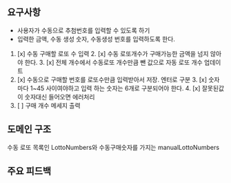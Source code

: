 
## 요구사항
* 사용자가 수동으로 추첨번호를 입력할 수 있도록 하기
* 입력한 금액, 수동 생성 숫자, 수동생성 번호를 입력하도록 한다. 

1. [x] 수동 구매할 로또 수 입력
   2. [x] 수동 로또개수가 구매가능한 금액을 넘지 않아야 한다.
   3. [x] 전체 개수에서 수동로또 개수만큼 뺀 값으로 자동 로또 개수 업데이트
2. [x] 수동으로 구매할 번호를 로또수만큼 입력받아서 저장. 엔터로 구분
   3. [x] 숫자마다 1~45 사이여야하고 입력 하는 숫자는 6개로 구분되어야 한다.
   4. [x] 잘못된값이 숫자대신 들어오면 에러처리
3. [ ] 구매 개수 메세지 출력







## 도메인 구조
수동 로또 목록인 LottoNumbers와 수동구매숫자를 가지는
manualLottoNumbers



## 주요 피드백
